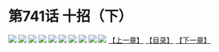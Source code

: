 # 第741话 十招（下）
![](https://mhpic.xiaomingtaiji.net/comic/D/斗破苍穹/第741话F1_262371/1.jpg-zymk.middle.webp)
![](https://mhpic.xiaomingtaiji.net/comic/D/斗破苍穹/第741话F1_262371/2.jpg-zymk.middle.webp)
![](https://mhpic.xiaomingtaiji.net/comic/D/斗破苍穹/第741话F1_262371/3.jpg-zymk.middle.webp)
![](https://mhpic.xiaomingtaiji.net/comic/D/斗破苍穹/第741话F1_262371/4.jpg-zymk.middle.webp)
![](https://mhpic.xiaomingtaiji.net/comic/D/斗破苍穹/第741话F1_262371/5.jpg-zymk.middle.webp)
![](https://mhpic.xiaomingtaiji.net/comic/D/斗破苍穹/第741话F1_262371/6.jpg-zymk.middle.webp)
![](https://mhpic.xiaomingtaiji.net/comic/D/斗破苍穹/第741话F1_262371/7.jpg-zymk.middle.webp)
![](https://mhpic.xiaomingtaiji.net/comic/D/斗破苍穹/第741话F1_262371/8.jpg-zymk.middle.webp)
![](https://mhpic.xiaomingtaiji.net/comic/D/斗破苍穹/第741话F1_262371/9.jpg-zymk.middle.webp)
![](https://mhpic.xiaomingtaiji.net/comic/D/斗破苍穹/第741话F1_262371/10.jpg-zymk.middle.webp)
[【上一章】](./744.md)
[【目录】](./READMD.md)
[【下一章】](./746.md)
